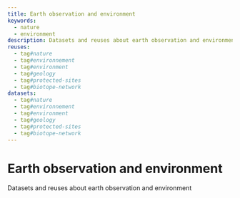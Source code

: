 ```yaml
---
title: Earth observation and environment
keywords:
  - nature
  - environment
description: Datasets and reuses about earth observation and environment
reuses:
  - tag#nature
  - tag#environnement
  - tag#environment
  - tag#geology
  - tag#protected-sites
  - tag#biotope-network
datasets:
  - tag#nature
  - tag#environnement
  - tag#environment
  - tag#geology
  - tag#protected-sites
  - tag#biotope-network  
---
```


# Earth observation and environment

Datasets and reuses about earth observation and environment